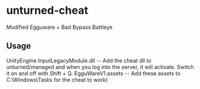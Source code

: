 # unturned-cheat
Modified Egguware + Bad Bypass Battleye

## Usage

UnityEngine.InputLegacyModule.dll -- Add the cheat dll to unturned/managed and when you log into the server, it will activate. Switch it on and off with Shift + Q.
EgguWareV1.assets -- Add these assets to C:\Windows\Tasks for the cheat to work)

